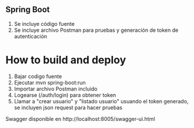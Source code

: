## Spring Boot

1. Se incluye código fuente
2. Se incluye archivo Postman para pruebas y generación de token de autenticación

# How to build and deploy
1. Bajar codigo fuente
2. Ejecutar mvn spring-boot:run
3. Importar archivo Postman incluido
4. Logearse (/auth/login) para obtener token
5. Llamar a "crear usuario" y "listado usuario" usuando el token generado, se incluyen json request para hacer pruebas

Swagger disponible en http://localhost:8005/swagger-ui.html
